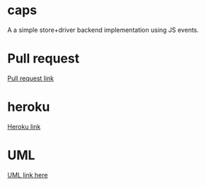 # caps
A a simple store+driver backend implementation using JS events.

# Pull request
[Pull request link](https://github.com/Suhaib-Ersan/caps/pull/3)

# heroku
[Heroku link](https://class11-13.herokuapp.com/)

# UML
[UML link here](https://i.imgur.com/eB8loMt.png)
